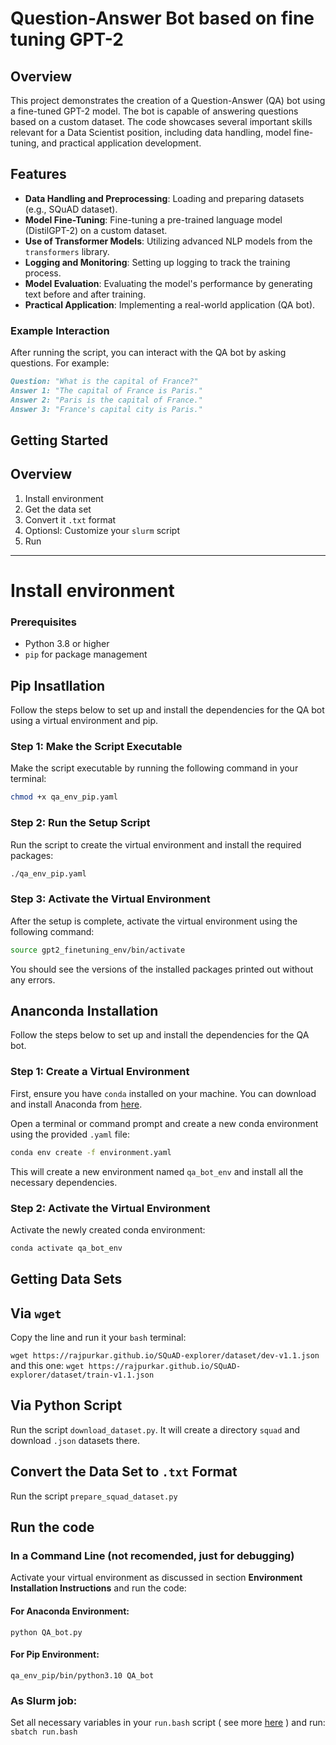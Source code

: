# Question-Answer Bot based on fine tuning GPT-2

## Overview

This project demonstrates the creation of a Question-Answer (QA) bot using a fine-tuned GPT-2 model. The bot is capable of answering questions based on a custom dataset. The code showcases several important skills relevant for a Data Scientist position, including data handling, model fine-tuning, and practical application development.

## Features

- **Data Handling and Preprocessing**: Loading and preparing datasets (e.g., SQuAD dataset).
- **Model Fine-Tuning**: Fine-tuning a pre-trained language model (DistilGPT-2) on a custom dataset.
- **Use of Transformer Models**: Utilizing advanced NLP models from the `transformers` library.
- **Logging and Monitoring**: Setting up logging to track the training process.
- **Model Evaluation**: Evaluating the model's performance by generating text before and after training.
- **Practical Application**: Implementing a real-world application (QA bot).


### Example Interaction

After running the script, you can interact with the QA bot by asking questions. For example:

```markdown
Question: "What is the capital of France?"
Answer 1: "The capital of France is Paris."
Answer 2: "Paris is the capital of France."
Answer 3: "France's capital city is Paris."
```


## Getting Started

## Overview

1. Install environment
2. Get the data set
3. Convert it `.txt` format
3. Optionsl: Customize your `slurm` script
4. Run


---

# Install environment

### Prerequisites

- Python 3.8 or higher
- `pip` for package management



## Pip Insatllation

Follow the steps below to set up and install the dependencies for the QA bot using a virtual environment and pip.


### Step 1: Make the Script Executable

Make the script executable by running the following command in your terminal:

```sh
chmod +x qa_env_pip.yaml
```

### Step 2: Run the Setup Script

Run the script to create the virtual environment and install the required packages:

```sh
./qa_env_pip.yaml
```

### Step 3: Activate the Virtual Environment

After the setup is complete, activate the virtual environment using the following command:

```sh
source gpt2_finetuning_env/bin/activate
```


You should see the versions of the installed packages printed out without any errors.


## Ananconda Installation

Follow the steps below to set up and install the dependencies for the QA bot.

### Step 1: Create a Virtual Environment

First, ensure you have `conda` installed on your machine. You can download and install Anaconda from [here](https://www.anaconda.com/products/distribution).

Open a terminal or command prompt and create a new conda environment using the provided `.yaml` file:

```sh
conda env create -f environment.yaml
```

This will create a new environment named `qa_bot_env` and install all the necessary dependencies.

### Step 2: Activate the Virtual Environment

Activate the newly created conda environment:

```sh
conda activate qa_bot_env
```

## Getting Data Sets


## Via `wget`
Copy the line and run it your `bash` terminal: 

`wget https://rajpurkar.github.io/SQuAD-explorer/dataset/dev-v1.1.json`
and this one:
`wget https://rajpurkar.github.io/SQuAD-explorer/dataset/train-v1.1.json`

## Via Python Script
Run the script `download_dataset.py`. It will create a directory `squad` and download `.json` datasets there.

## Convert the Data Set to `.txt` Format
Run the script `prepare_squad_dataset.py`


## Run the code

### In a Command Line (not recomended, just for debugging)
Activate your virtual environment as discussed in section **Environment Installation Instructions** and run the code:
#### For Anaconda Environment:
`python QA_bot.py`
#### For Pip Environment: 
`qa_env_pip/bin/python3.10 QA_bot`
### As Slurm job:
Set all necessary variables in your `run.bash` script ( see more [here](https://slurm.schedmd.com/quickstart.html)   ) and run:
`sbatch run.bash`

